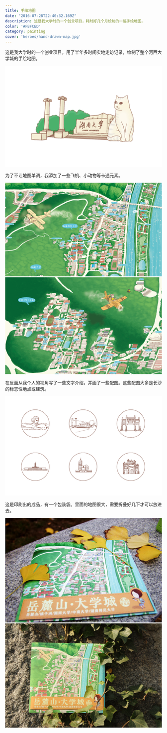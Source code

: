 ```yaml
---
title: 手绘地图
date: "2016-07-28T22:40:32.169Z"
description: 这是我大学时的一个创业项目，耗时好几个月绘制的一幅手绘地图。
color: '#FBFCED'
category: painting
cover: 'heroes/hand-drawn-map.jpg'
---
```


这是我大学时的一个创业项目，用了半年多时间实地走访记录，绘制了整个河西大学城的手绘地图。

![](./map-huda.png)

为了不让地图单调，我添加了一些飞机、小动物等卡通元素。

![](./map-shida.png)
![](./map-zhongnan.png)

在反面从我个人的视角写了一些文字介绍，并画了一些配图。这些配图大多是长沙的标志性地点或建筑。

![](./map-small.png)

这是印刷出的成品，有一个包装袋。里面的地图很大，需要折叠好几下才可以放进去。

![](./map-photo1.jpg)
![](./map-photo2.jpg)
